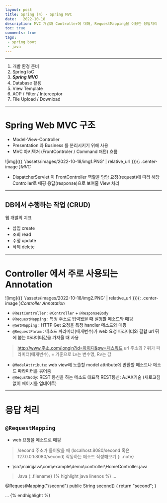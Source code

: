 ```yaml
---
layout: post
title: Spring (4) - Spring MVC
date:   2022-10-18
description: MVC 개념과 Controller에 대해, RequestMapping을 이용한 응답처리
toc: true
comments: true
tags:
 - spring boot
 - java
---
```

---
1. 개발 환경 준비
2. Spring IoC
3. **_Spring MVC_**
4. Database 활용
5. View Template
6. AOP / Filter / Interceptor
7. File Upload / Download

---
# Spring Web MVC 구조
* Model-View-Controller
* Presentation 과 Business 를 분리시키기 위해 사용
* MVC 아키텍처 (FrontControler / Command 패턴) 흐름

![img]({{ '/assets/images/2022-10-18/img1.PNG' | relative_url }}){: .center-image }*MVC*

* DispatcherServlet 이 FrontController 역할을 담당
    요청(request)에 따라 해당 Controller로 매핑
    응답(response)으로 보여줄 View 처리


---
## DB에서 수행하는 작업 (CRUD)
웹 개발의 지표

* 삽입 create
* 조회 read
* 수정 update
* 삭제 delete

---
# Controller 에서 주로 사용되는 Annotation

![img]({{ '/assets/images/2022-10-18/img2.PNG' | relative_url }}){: .center-image }*Controller Annotation*

* `@RestController` : `@Controller` + `@ResponseBody`
* `@RequestMapping` : 특정 주소로 입력됐을 때 실행할 메소드와 매핑
* `@GetMapping` : HTTP Get 요청을 특정 handler 메소드와 매핑
* `@RequestParam` : 메소드 파라미터(매개변수)가 web 요청 파라미터와 결합
    url 뒤에 붙는 파라미터값을 가져올 때 사용

>http://www.주소.com/longin?id=아이디&pw=패스워드
url 주소의 ? 뒤가 파라미터(매개변수), = 기준으로 Lv는 변수명, Rv는 값

* `@ModelAttribute`: web view에 노출할 model attribute에 반환할 메소드나 메소드 파라미터를 묶어줌
* `@RequstBody`: REST 통신을 하는 메소드
    대표적 REST통신: AJAX기술 (새로고침 없이 페이지를 업데이트)

---
# 응답 처리

## `@RequestMapping`
* web 요청을 메소드로 매핑

>/second 주소가 들어왔을 때 (localhost:8080/second 혹은 127.0.0.1:8080/second) 작동하는 메소드 작성해보기
{: .note}

* \src\main\java\com\example\demo\controller\HomeController.java

>Java
{:.filename}
{% highlight java linenos %}
...

@RequestMapping("/second")
public String second() {
    return "second";
}

...
{% endhighlight %}